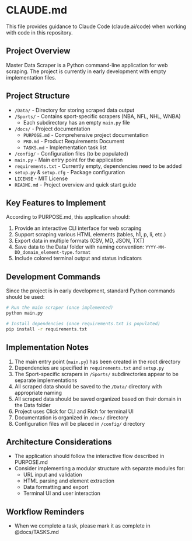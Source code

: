 # CLAUDE.md

This file provides guidance to Claude Code (claude.ai/code) when working with code in this repository.

## Project Overview

Master Data Scraper is a Python command-line application for web scraping. The project is currently in early development with empty implementation files.

## Project Structure

- `/Data/` - Directory for storing scraped data output
- `/Sports/` - Contains sport-specific scrapers (NBA, NFL, NHL, WNBA)
  - Each subdirectory has an empty `main.py` file
- `/docs/` - Project documentation
  - `PURPOSE.md` - Comprehensive project documentation
  - `PRD.md` - Product Requirements Document
  - `TASKS.md` - Implementation task list
- `/config/` - Configuration files (to be populated)
- `main.py` - Main entry point for the application
- `requirements.txt` - Currently empty, dependencies need to be added
- `setup.py` & `setup.cfg` - Package configuration
- `LICENSE` - MIT License
- `README.md` - Project overview and quick start guide

## Key Features to Implement

According to PURPOSE.md, this application should:
1. Provide an interactive CLI interface for web scraping
2. Support scraping various HTML elements (tables, h1, p, li, etc.)
3. Export data in multiple formats (CSV, MD, JSON, TXT)
4. Save data to the Data/ folder with naming convention: `YYYY-MM-DD_domain_element-type.format`
5. Include colored terminal output and status indicators

## Development Commands

Since the project is in early development, standard Python commands should be used:

```bash
# Run the main scraper (once implemented)
python main.py

# Install dependencies (once requirements.txt is populated)
pip install -r requirements.txt
```

## Implementation Notes

1. The main entry point (`main.py`) has been created in the root directory
2. Dependencies are specified in `requirements.txt` and `setup.py`
3. The Sport-specific scrapers in `/Sports/` subdirectories appear to be separate implementations
4. All scraped data should be saved to the `/Data/` directory with appropriate naming
5. All scraped data should be saved organized based on their domain in the Data folder
6. Project uses Click for CLI and Rich for terminal UI
7. Documentation is organized in `/docs/` directory
8. Configuration files will be placed in `/config/` directory

## Architecture Considerations

- The application should follow the interactive flow described in PURPOSE.md
- Consider implementing a modular structure with separate modules for:
  - URL input and validation
  - HTML parsing and element extraction
  - Data formatting and export
  - Terminal UI and user interaction

## Workflow Reminders

- When we complete a task, please mark it as complete in @docs/TASKS.md